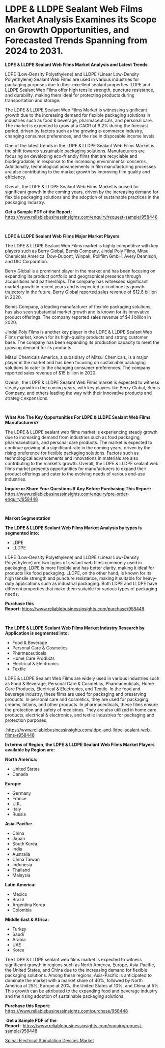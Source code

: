<p><h1>LDPE & LLDPE Sealant Web Films Market Analysis Examines its Scope on Growth Opportunities, and Forecasted Trends Spanning from 2024 to 2031.</h1></p><p><strong>LDPE & LLDPE Sealant Web Films Market Analysis and Latest Trends</strong></p>
<p><p>LDPE (Low-Density Polyethylene) and LLDPE (Linear Low-Density Polyethylene) Sealant Web Films are used in various industries for packaging purposes due to their excellent sealant properties. LDPE and LLDPE Sealant Web Films offer high tensile strength, puncture resistance, and durability, making them ideal for protecting products during transportation and storage.</p><p>The LDPE & LLDPE Sealant Web Films Market is witnessing significant growth due to the increasing demand for flexible packaging solutions in industries such as food & beverage, pharmaceuticals, and personal care. The market is expected to grow at a CAGR of 9.2% during the forecast period, driven by factors such as the growing e-commerce industry, changing consumer preferences, and the rise in disposable income levels.</p><p>One of the latest trends in the LDPE & LLDPE Sealant Web Films Market is the shift towards sustainable packaging solutions. Manufacturers are focusing on developing eco-friendly films that are recyclable and biodegradable, in response to the increasing environmental concerns. Additionally, technological advancements in film manufacturing processes are also contributing to the market growth by improving film quality and efficiency.</p><p>Overall, the LDPE & LLDPE Sealant Web Films Market is poised for significant growth in the coming years, driven by the increasing demand for flexible packaging solutions and the adoption of sustainable practices in the packaging industry.</p></p>
<p><strong>Get a Sample PDF of the Report:&nbsp;</strong> <a href="https://www.reliablebusinessinsights.com/enquiry/request-sample/958448">https://www.reliablebusinessinsights.com/enquiry/request-sample/958448</a></p>
<p>&nbsp;</p>
<p><strong>LDPE & LLDPE Sealant Web Films Major Market Players</strong></p>
<p><p>The LDPE & LLDPE Sealant Web Films market is highly competitive with key players such as Berry Global, Bemis Company, Jindal Poly Films, Mitsui Chemicals America, Dow-Dupont, Winpak, Polifilm GmbH, Avery Dennison, and DIC Corporation. </p><p>Berry Global is a prominent player in the market and has been focusing on expanding its product portfolio and geographical presence through acquisitions and partnerships. The company has witnessed significant market growth in recent years and is expected to continue its growth trajectory in the future. Berry Global reported sales revenue of $12.6 billion in 2020.</p><p>Bemis Company, a leading manufacturer of flexible packaging solutions, has also seen substantial market growth and is known for its innovative product offerings. The company reported sales revenue of $4.1 billion in 2020.</p><p>Jindal Poly Films is another key player in the LDPE & LLDPE Sealant Web Films market, known for its high-quality products and strong customer base. The company has been expanding its production capacity to meet the growing demand for its products.</p><p>Mitsui Chemicals America, a subsidiary of Mitsui Chemicals, is a major player in the market and has been focusing on sustainable packaging solutions to cater to the changing consumer preferences. The company reported sales revenue of $15 billion in 2020.</p><p>Overall, the LDPE & LLDPE Sealant Web Films market is expected to witness steady growth in the coming years, with key players like Berry Global, Bemis Company, and others leading the way with their innovative products and strategic expansions.</p></p>
<p>&nbsp;</p>
<p><strong>What Are The Key Opportunities For LDPE & LLDPE Sealant Web Films Manufacturers?</strong></p>
<p><p>The LDPE & LLDPE sealant web films market is experiencing steady growth due to increasing demand from industries such as food packaging, pharmaceuticals, and personal care products. The market is expected to continue growing at a significant rate in the coming years, driven by the rising preference for flexible packaging solutions. Factors such as technological advancements and innovations in materials are also contributing to the market's growth. Overall, the LDPE & LLDPE sealant web films market presents opportunities for manufacturers to expand their product offerings and cater to the evolving needs of various end-use industries.</p></p>
<p><strong>Inquire or Share Your Questions If Any Before Purchasing This Report:</strong> <a href="https://www.reliablebusinessinsights.com/enquiry/pre-order-enquiry/958448">https://www.reliablebusinessinsights.com/enquiry/pre-order-enquiry/958448</a></p>
<p>&nbsp;</p>
<p><strong>Market Segmentation</strong></p>
<p><strong>The LDPE & LLDPE Sealant Web Films Market Analysis by types is segmented into:</strong></p>
<p><ul><li>LDPE</li><li>LLDPE</li></ul></p>
<p><p>LDPE (Low-Density Polyethylene) and LLDPE (Linear Low-Density Polyethylene) are two types of sealant web films commonly used in packaging. LDPE is more flexible and has better clarity, making it ideal for products like food packaging. LLDPE, on the other hand, is known for its high tensile strength and puncture resistance, making it suitable for heavy-duty applications such as industrial packaging. Both LDPE and LLDPE have different properties that make them suitable for various types of packaging needs.</p></p>
<p><strong>Purchase this Report:&nbsp;</strong><a href="https://www.reliablebusinessinsights.com/purchase/958448">https://www.reliablebusinessinsights.com/purchase/958448</a></p>
<p>&nbsp;</p>
<p><strong>The LDPE & LLDPE Sealant Web Films Market Industry Research by Application is segmented into:</strong></p>
<p><ul><li>Food & Beverage</li><li>Personal Care & Cosmetics</li><li>Pharmaceuticals</li><li>Home Care Products</li><li>Electrical & Electronics</li><li>Textile</li></ul></p>
<p><p>LDPE & LLDPE Sealant Web Films are widely used in various industries such as Food & Beverage, Personal Care & Cosmetics, Pharmaceuticals, Home Care Products, Electrical & Electronics, and Textile. In the food and beverage industry, these films are used for packaging and preserving products. In personal care and cosmetics, they are used for packaging creams, lotions, and other products. In pharmaceuticals, these films ensure the protection and safety of medicines. They are also utilized in home care products, electrical & electronics, and textile industries for packaging and protection purposes.</p></p>
<p><a href="https://www.reliablebusinessinsights.com/ldpe-and-lldpe-sealant-web-films-r958448">&nbsp;https://www.reliablebusinessinsights.com/ldpe-and-lldpe-sealant-web-films-r958448</a></p>
<p><strong>In terms of Region, the LDPE & LLDPE Sealant Web Films Market Players available by Region are:</strong></p>
<p>
    <p> <strong> North America: </strong>
        <ul>
            <li>United States</li>
            <li>Canada</li>
        </ul>
        </p> 
    <p> <strong> Europe: </strong>
        <ul>
            <li>Germany</li>
            <li>France</li>
            <li>U.K.</li>
            <li>Italy</li>
            <li>Russia</li>
        </ul>
        </p> 
    <p> <strong> Asia-Pacific: </strong>
        <ul>
            <li>China</li>
            <li>Japan</li>
            <li>South Korea</li>
            <li>India</li>
            <li>Australia</li>
            <li>China Taiwan</li>
            <li>Indonesia</li>
            <li>Thailand</li>
            <li>Malaysia</li>
        </ul>
        </p> 
    <p> <strong> Latin America: </strong>
        <ul>
            <li>Mexico</li>
            <li>Brazil</li>
            <li>Argentina Korea</li>
            <li>Colombia</li>
        </ul>
        </p> 
    <p> <strong> Middle East & Africa: </strong>
        <ul>
            <li>Turkey</li>
            <li>Saudi</li>
            <li>Arabia</li>
            <li>UAE</li>
            <li>Korea</li>
        </ul>
    </p>
    </p>
<p><p>The LDPE & LLDPE sealant web films market is expected to witness significant growth in regions such as North America, Europe, Asia-Pacific, the United States, and China due to the increasing demand for flexible packaging solutions. Among these regions, Asia-Pacific is anticipated to dominate the market with a market share of 40%, followed by North America at 25%, Europe at 20%, the United States at 10%, and China at 5%. This growth can be attributed to the expanding food and beverage industry and the rising adoption of sustainable packaging solutions.</p></p>
<p><strong>Purchase this Report: </strong><a href="https://www.reliablebusinessinsights.com/purchase/958448">https://www.reliablebusinessinsights.com/purchase/958448</a></p>
<p>&nbsp;<strong>Get a Sample PDF of the Report:&nbsp;&nbsp;</strong><a href="https://www.reliablebusinessinsights.com/enquiry/request-sample/958448">https://www.reliablebusinessinsights.com/enquiry/request-sample/958448</a></p>
<p><strong></strong></p>
<p><p><a href="https://issuu.com/reportprime-2/docs/spinal-electrical-stimulation-devic_3a73b1239eb1f0">Spinal Electrical Stimulation Devices Market</a></p></p>